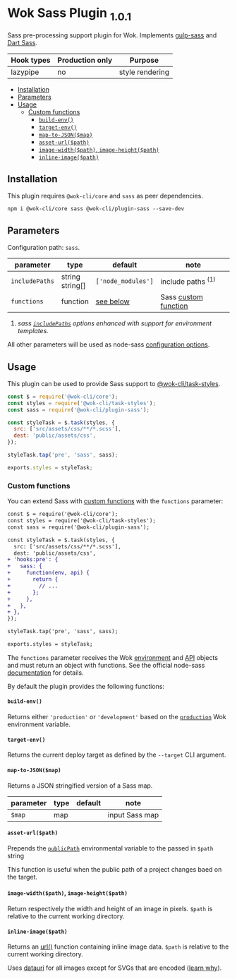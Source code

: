 # Wok Sass Plugin <sub>1.0.1<sub>

Sass pre-processing support plugin for Wok. Implements [gulp-sass](https://www.npmjs.com/package/gulp-sass) and [Dart Sass](https://sass-lang.com/dart-sass).

| Hook types | Production only | Purpose         |
| ---------- | --------------- | --------------- |
| lazypipe   | no              | style rendering |

<!-- TOC -->

- [Installation](#installation)
- [Parameters](#parameters)
- [Usage](#usage)
  - [Custom functions](#custom-functions)
    - [`build-env()`](#build-env)
    - [`target-env()`](#target-env)
    - [`map-to-JSON($map)`](#map-to-jsonmap)
    - [`asset-url($path)`](#asset-urlpath)
    - [`image-width($path)`, `image-height($path)`](#image-widthpath-image-heightpath)
    - [`inline-image($path)`](#inline-imagepath)

<!-- /TOC -->

## Installation

This plugin requires `@wok-cli/core` and `sass` as peer dependencies.

```
npm i @wok-cli/core sass @wok-cli/plugin-sass --save-dev
```

## Parameters

Configuration path: `sass`.

| parameter      | type               | default            | note                         |
| -------------- | ------------------ | ------------------ | ---------------------------- |
| `includePaths` | string<br>string[] | `['node_modules']` | include paths <sup>(1)</sup> |
| `functions`    | function           | [see below][2]     | Sass [custom function][1]    |

1. _sass [`includePaths`](https://github.com/sass/node-sass#includepaths) options enhanced with support for environment templates._

All other parameters will be used as node-sass [configuration options](https://github.com/sass/node-sass#options).

[1]: https://github.com/sass/node-sass#functions--v300---experimental
[2]: #custom-functions

## Usage

This plugin can be used to provide Sass support to [@wok-cli/task-styles](#TODO).

```js
const $ = require('@wok-cli/core');
const styles = require('@wok-cli/task-styles');
const sass = require('@wok-cli/plugin-sass');

const styleTask = $.task(styles, {
  src: ['src/assets/css/**/*.scss'],
  dest: 'public/assets/css',
});

styleTask.tap('pre', 'sass', sass);

exports.styles = styleTask;
```

### Custom functions

You can extend Sass with [custom functions](https://github.com/sass/node-sass#functions--v300---experimental) with the `functions` parameter:

```diff
const $ = require('@wok-cli/core');
const styles = require('@wok-cli/task-styles');
const sass = require('@wok-cli/plugin-sass');

const styleTask = $.task(styles, {
  src: ['src/assets/css/**/*.scss'],
  dest: 'public/assets/css',
+ 'hooks:pre': {
+   sass: {
+     function(env, api) {
+       return {
+         // ...
+       };
+     },
+   },
+ },
});

styleTask.tap('pre', 'sass', sass);

exports.styles = styleTask;
```

The `functions` parameter receives the Wok [environment](#TODO) and [API](#TODO) objects and must return an object with functions. See the official node-sass [documentation](https://github.com/sass/node-sass#functions--v300---experimental) for details.

By default the plugin provides the following functions:

#### `build-env()`

Returns either `'production'` or `'development'` based on the [`production`](#TODO) Wok environment variable.

#### `target-env()`

Returns the current deploy target as defined by the `--target` CLI argument.

#### `map-to-JSON($map)`

Returns a JSON stringified version of a Sass map.

| parameter | type | default | note           |
| --------- | ---- | ------- | -------------- |
| `$map`    | map  |         | input Sass map |

#### `asset-url($path)`

Prepends the [`publicPath`](#TODO) environmental variable to the passed in `$path` string

This function is useful when the public path of a project changes baed on the target.

#### `image-width($path)`, `image-height($path)`

Return respectively the width and height of an image in pixels. `$path` is relative to the current working directory.

#### `inline-image($path)`

Returns an [url()](<https://developer.mozilla.org/en-US/docs/Web/CSS/url()>) function containing inline image data. `$path` is relative to the current working directory.

Uses [datauri](https://www.npmjs.com/package/datauri) for all images except for SVGs that are encoded ([learn why](https://css-tricks.com/probably-dont-base64-svg/)).
